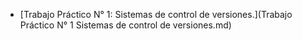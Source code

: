 - [Trabajo Práctico N° 1: Sistemas de control de versiones.](Trabajo Práctico N° 1 Sistemas de control de versiones.md)
